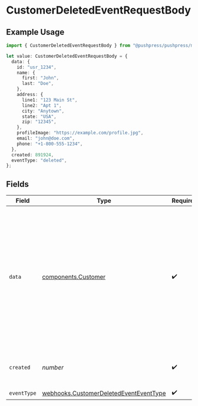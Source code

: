 # CustomerDeletedEventRequestBody

## Example Usage

```typescript
import { CustomerDeletedEventRequestBody } from "@pushpress/pushpress/models/webhooks";

let value: CustomerDeletedEventRequestBody = {
  data: {
    id: "usr_1234",
    name: {
      first: "John",
      last: "Doe",
    },
    address: {
      line1: "123 Main St",
      line2: "Apt 1",
      city: "Anytown",
      state: "USA",
      zip: "12345",
    },
    profileImage: "https://example.com/profile.jpg",
    email: "john@doe.com",
    phone: "+1-800-555-1234",
  },
  created: 891924,
  eventType: "deleted",
};
```

## Fields

| Field                                                                                                                                                                                                                                                                                | Type                                                                                                                                                                                                                                                                                 | Required                                                                                                                                                                                                                                                                             | Description                                                                                                                                                                                                                                                                          | Example                                                                                                                                                                                                                                                                              |
| ------------------------------------------------------------------------------------------------------------------------------------------------------------------------------------------------------------------------------------------------------------------------------------ | ------------------------------------------------------------------------------------------------------------------------------------------------------------------------------------------------------------------------------------------------------------------------------------ | ------------------------------------------------------------------------------------------------------------------------------------------------------------------------------------------------------------------------------------------------------------------------------------ | ------------------------------------------------------------------------------------------------------------------------------------------------------------------------------------------------------------------------------------------------------------------------------------ | ------------------------------------------------------------------------------------------------------------------------------------------------------------------------------------------------------------------------------------------------------------------------------------ |
| `data`                                                                                                                                                                                                                                                                               | [components.Customer](../../models/components/customer.md)                                                                                                                                                                                                                           | :heavy_check_mark:                                                                                                                                                                                                                                                                   | Schema representing a customer, former customer or lead served by Company                                                                                                                                                                                                            | {<br/>"id": "usr_1234",<br/>"name": {<br/>"first": "John",<br/>"last": "Doe"<br/>},<br/>"address": {<br/>"line1": "123 Main St",<br/>"line2": "Apt 1",<br/>"city": "Anytown",<br/>"state": "USA",<br/>"zip": "12345"<br/>},<br/>"email": "john@doe.com",<br/>"profileImage": "https://example.com/profile.jpg",<br/>"phone": "+1-800-555-1234"<br/>} |
| `created`                                                                                                                                                                                                                                                                            | *number*                                                                                                                                                                                                                                                                             | :heavy_check_mark:                                                                                                                                                                                                                                                                   | Unix timestamp of the deletion event                                                                                                                                                                                                                                                 |                                                                                                                                                                                                                                                                                      |
| `eventType`                                                                                                                                                                                                                                                                          | [webhooks.CustomerDeletedEventEventType](../../models/webhooks/customerdeletedeventeventtype.md)                                                                                                                                                                                     | :heavy_check_mark:                                                                                                                                                                                                                                                                   | N/A                                                                                                                                                                                                                                                                                  |                                                                                                                                                                                                                                                                                      |